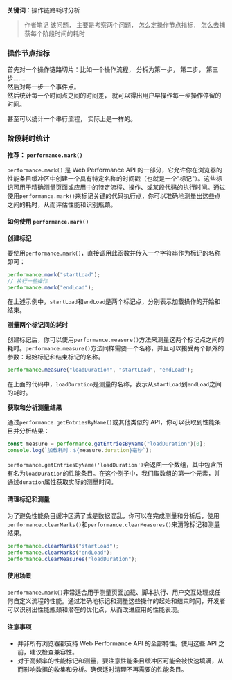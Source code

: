 **关键词**：操作链路耗时分析

> 作者笔记
> 该问题， 主要是考察两个问题， 怎么定操作节点指标， 怎么去捕获每个阶段时间的耗时

### 操作节点指标

首先对一个操作链路切片：比如一个操作流程， 分拆为第一步， 第二步， 第三步.......  
然后对每一步一个事件点。  
然后统计每一个时间点之间的时间差， 就可以得出用户早操作每一步操作停留的时间。

甚至可以统计一个串行流程， 实际上是一样的。

### 阶段耗时统计

**推荐： `performance.mark()`**

`performance.mark()` 是 Web Performance API 的一部分，它允许你在浏览器的性能条目缓冲区中创建一个具有特定名称的时间戳（也就是一个"标记"）。这些标记可用于精确测量页面或应用中的特定流程、操作、或某段代码的执行时间。通过使用`performance.mark()`来标记关键的代码执行点，你可以准确地测量出这些点之间的耗时，从而评估性能和识别瓶颈。

#### 如何使用 `performance.mark()`

**创建标记**

要使用`performance.mark()`，直接调用此函数并传入一个字符串作为标记的名称即可：

```javascript
performance.mark("startLoad");
// 执行一些操作
performance.mark("endLoad");
```

在上述示例中，`startLoad`和`endLoad`是两个标记点，分别表示加载操作的开始和结束。

**测量两个标记间的耗时**

创建标记后，你可以使用`performance.measure()`方法来测量这两个标记点之间的耗时。`performance.measure()`方法同样需要一个名称，并且可以接受两个额外的参数：起始标记和结束标记的名称。

```javascript
performance.measure("loadDuration", "startLoad", "endLoad");
```

在上面的代码中，`loadDuration`是测量的名称，表示从`startLoad`到`endLoad`之间的耗时。

**获取和分析测量结果**

通过`performance.getEntriesByName()`或其他类似的 API，你可以获取到性能条目并分析结果：

```javascript
const measure = performance.getEntriesByName("loadDuration")[0];
console.log(`加载耗时：${measure.duration}毫秒`);
```

`performance.getEntriesByName('loadDuration')`会返回一个数组，其中包含所有名为`loadDuration`的性能条目。在这个例子中，我们取数组的第一个元素，并通过`duration`属性获取实际的测量时间。

#### 清理标记和测量

为了避免性能条目缓冲区满了或是数据混乱，你可以在完成测量和分析后，使用`performance.clearMarks()`和`performance.clearMeasures()`来清除标记和测量结果。

```javascript
performance.clearMarks("startLoad");
performance.clearMarks("endLoad");
performance.clearMeasures("loadDuration");
```

#### 使用场景

`performance.mark()`非常适合用于测量页面加载、脚本执行、用户交互处理或任何自定义流程的性能。通过准确地标记和测量这些操作的起始和结束时间，开发者可以识别出性能瓶颈和潜在的优化点，从而改进应用的性能表现。

#### 注意事项

- 并非所有浏览器都支持 Web Performance API 的全部特性。使用这些 API 之前，建议检查兼容性。
- 对于高频率的性能标记和测量，要注意性能条目缓冲区可能会被快速填满，从而影响数据的收集和分析。确保适时清理不再需要的性能条目。
